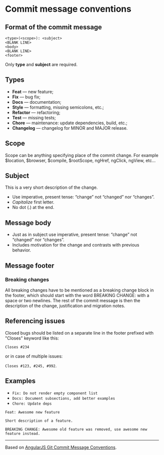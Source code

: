 # Commit message conventions

## Format of the commit message

```
<type>(<scope>): <subject>
<BLANK LINE>
<body>
<BLANK LINE>
<footer>
```

Only **type** and **subject** are required.

## Types

* **Feat** — new feature;
* **Fix** — bug fix;
* **Docs** — documentation;
* **Style** — formatting, missing semicolons, etc.;
* **Refactor** — refactoring;
* **Test** — missing tests;
* **Chore** — maintenance: update dependencies, build, etc.;
* **Changelog** — changelog for MINOR and MAJOR release.

## Scope

Scope can be anything specifying place of the commit change. For example $location, $browser, $compile, $rootScope, ngHref, ngClick, ngView, etc...

## Subject

This is a very short description of the change.

* Use imperative, present tense: “change” not “changed” nor “changes”.
* _Capitalize_ first letter.
* No dot (.) at the end.

## Message body

* Just as in subject use imperative, present tense: “change” not “changed” nor “changes”.
* Includes motivation for the change and contrasts with previous behavior.

## Message footer

### Breaking changes

All breaking changes have to be mentioned as a breaking change block in the footer, which should start with the word BREAKING CHANGE: with a space or two newlines. The rest of the commit message is then the description of the change, justification and migration notes.

## Referencing issues

Closed bugs should be listed on a separate line in the footer prefixed with "Closes" keyword like this:

`Closes #234`

or in case of multiple issues:

`Closes #123, #245, #992`.

## Examples

* `Fix: Do not render empty component list`
* `Docs: Document subsections, add better examples`
* `Chore: Update deps`

```
Feat: Awesome new feature

Short description of a feature.

BREAKING CHANGE: Awesome old feature was removed, use awesome new feature instead.
```

---

Based on [AngularJS Git Commit Message Conventions](https://docs.google.com/document/d/1QrDFcIiPjSLDn3EL15IJygNPiHORgU1_OOAqWjiDU5Y/edit#heading=h.uyo6cb12dt6w).

